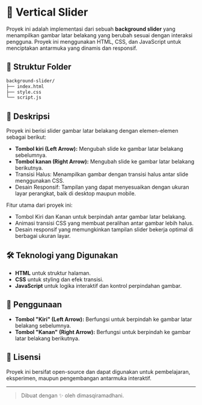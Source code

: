 # 🏹 Vertical Slider

Proyek ini adalah implementasi dari sebuah **background slider** yang menampilkan gambar latar belakang yang berubah sesuai dengan interaksi pengguna. Proyek ini menggunakan HTML, CSS, dan JavaScript untuk menciptakan antarmuka yang dinamis dan responsif.

## 📁 Struktur Folder

```bash
background-slider/
├── index.html
├── style.css
└── script.js
```

## 📄 Deskripsi

Proyek ini berisi slider gambar latar belakang dengan elemen-elemen sebagai berikut:

- **Tombol kiri (Left Arrow):** Mengubah slide ke gambar latar belakang sebelumnya.
- **Tombol kanan (Right Arrow):** Mengubah slide ke gambar latar belakang berikutnya.
- Transisi Halus: Menampilkan gambar dengan transisi halus antar slide menggunakan CSS.
- Desain Responsif: Tampilan yang dapat menyesuaikan dengan ukuran layar perangkat, baik di desktop maupun mobile.

Fitur utama dari proyek ini:

- Tombol Kiri dan Kanan untuk berpindah antar gambar latar belakang.
- Animasi transisi CSS yang membuat peralihan antar gambar lebih halus.
- Desain responsif yang memungkinkan tampilan slider bekerja optimal di berbagai ukuran layar.

## 🛠️ Teknologi yang Digunakan

- **HTML** untuk struktur halaman.
- **CSS** untuk styling dan efek transisi.
- **JavaScript** untuk logika interaktif dan kontrol perpindahan gambar.

## 🔧 Penggunaan

- **Tombol "Kiri" (Left Arrow):** Berfungsi untuk berpindah ke gambar latar belakang sebelumnya.
- **Tombol "Kanan" (Right Arrow):** Berfungsi untuk berpindah ke gambar latar belakang berikutnya.

## 📝 Lisensi

Proyek ini bersifat open-source dan dapat digunakan untuk pembelajaran, eksperimen, maupun pengembangan antarmuka interaktif.

---

> Dibuat dengan ✨ oleh dimasqiramadhani.
